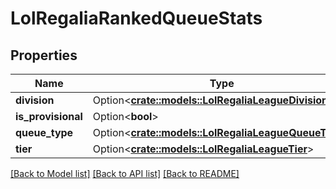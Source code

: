 # LolRegaliaRankedQueueStats

## Properties

Name | Type | Description | Notes
------------ | ------------- | ------------- | -------------
**division** | Option<[**crate::models::LolRegaliaLeagueDivision**](LolRegaliaLeagueDivision.md)> |  | [optional]
**is_provisional** | Option<**bool**> |  | [optional]
**queue_type** | Option<[**crate::models::LolRegaliaLeagueQueueType**](LolRegaliaLeagueQueueType.md)> |  | [optional]
**tier** | Option<[**crate::models::LolRegaliaLeagueTier**](LolRegaliaLeagueTier.md)> |  | [optional]

[[Back to Model list]](../README.md#documentation-for-models) [[Back to API list]](../README.md#documentation-for-api-endpoints) [[Back to README]](../README.md)


